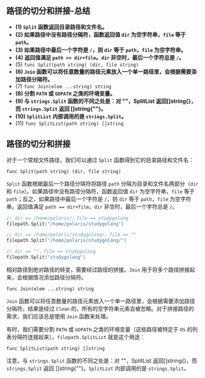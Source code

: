 ## 路径的切分和拼接-总结

- **(1) `Split` 函数返回目录路径和文件名。**
- **(2) 如果路径中没有路径分隔符，函数返回值 `dir` 为空字符串，`file` 等于 `path`。**
- **(3) 如果路径中最后一个字符是 `/`，则 `dir` 等于 `path`，`file` 为空字符串。**
- **(4) 返回值满足 `path == dir+file`。`dir` 非空时，最后一个字符总是 `/`。**
- (5) `func Split(path string) (dir, file string)`
- **(6) `Join` 函数可以将任意数量的路径元素放入一个单一路径里，会根据需要添加路径分隔符。**
- (7) `func Join(elem ...string) string`
- **(8) 分割 `PATH` 或 `GOPATH` 之类的环境变量。**
- **(9) 与 `strings.Split` 函数的不同之处是：对 ""，SplitList 返回[]string{}，而 `strings.Split` 返回 []string{""}。**
- **(10) `SplitList` 内部调用的是 `strings.Split`。**
- (11) `func SplitList(path string) []string`

## 路径的切分和拼接

对于一个常规文件路径，我们可以通过 `Split` 函数得到它的目录路径和文件名：

`func Split(path string) (dir, file string)`

`Split` 函数根据最后一个路径分隔符将路径 `path` 分隔为目录和文件名两部分（`dir` 和 `file`）。如果路径中没有路径分隔符，函数返回值 `dir` 为空字符串，`file` 等于 `path`；反之，如果路径中最后一个字符是 `/`，则 `dir` 等于 `path`，`file` 为空字符串。返回值满足 `path == dir+file`。`dir` 非空时，最后一个字符总是 `/`。

```go
// dir == /home/polaris/，file == studygolang
filepath.Split("/home/polaris/studygolang")

// dir == /home/polaris/studygolang/，file == ""
filepath.Split("/home/polaris/studygolang/")

// dir == ""，file == studygolang
filepath.Split("studygolang")
```

相对路径到绝对路径的转变，需要经过路径的拼接。`Join` 用于将多个路径拼接起来，会根据情况添加路径分隔符。

`func Join(elem ...string) string`

`Join` 函数可以将任意数量的路径元素放入一个单一路径里，会根据需要添加路径分隔符。结果是经过 `Clean` 的，所有的空字符串元素会被忽略。对于拼接路径的需求，我们应该总是使用 `Join` 函数来处理。

有时，我们需要分割 `PATH` 或 `GOPATH` 之类的环境变量（这些路径被特定于 `OS` 的列表分隔符连接起来），`filepath.SplitList` 就是这个用途：

`func SplitList(path string) []string`

注意，与 `strings.Split` 函数的不同之处是：对 ""，SplitList 返回[]string{}，而 `strings.Split` 返回 []string{""}。`SplitList` 内部调用的是 `strings.Split`。

